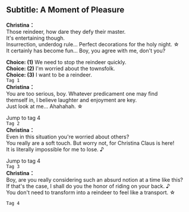 # 

  
## Subtitle: A Moment of Pleasure
  
**Christina：**  
Those reindeer, how dare they defy their master.  
It's entertaining though.  
Insurrection, underdog rule... Perfect decorations for the holy night. ☆  
It certainly has become fun... Boy, you agree with me, don't you?  
  
**Choice: (1)**  We need to stop the reindeer quickly.  
**Choice: (2)**  I'm worried about the townsfolk.  
**Choice: (3)**  I want to be a reindeer.  
`Tag 1`  
**Christina：**  
You are too serious, boy. Whatever predicament one may find  
themself in, I believe laughter and enjoyment are key.  
Just look at me... Ahahahah. ☆  
  
Jump to tag 4  
`Tag 2`  
**Christina：**  
Even in this situation you're worried about others?  
You really are a soft touch. But worry not, for Christina Claus is here!  
It is literally impossible for me to lose. ♪  
  
Jump to tag 4  
`Tag 3`  
**Christina：**  
Boy, are you really considering such an absurd notion at a time like this?  
If that's the case, I shall do you the honor of riding on your back. ♪  
 You don't need to transform into a reindeer to feel like a transport. ☆  
  
`Tag 4`  
